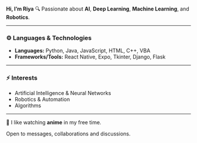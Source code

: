 **Hi, I’m Riya**
🔍 Passionate about **AI**, **Deep Learning**, **Machine Learning**, and **Robotics**.

---

### ⚙️ Languages & Technologies
- **Languages:** Python, Java, JavaScript, HTML, C++, VBA
- **Frameworks/Tools:** React Native, Expo, Tkinter, Django, Flask

---

### ⚡ Interests  
- Artificial Intelligence & Neural Networks  
- Robotics & Automation  
- Algorithms

---

🌱 I like watching **anime** in my free time.

Open to messages, collaborations and discussions.

